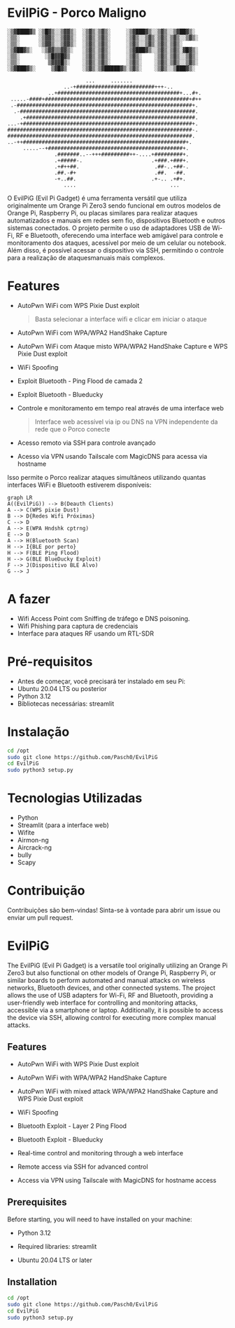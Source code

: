 # EvilPiG - Porco Maligno
```
░▒▓████▓▒ ░▒█▓▒░░▒▓▓▒░  ░▒▓▒░▒▓▒░     ░▒▓███▓▒░░▒▓▒░░▒▓██▓▒░  
░▒▒░      ░▒▓▓▒░░▒▓▓▒░  ░▒▓▒░▒▓▒░     ░▒▓▒░░▒▓▒░▒▓▒░▒▓▒░░▒▓▒░ 
░▒▒░      ░▒▓▓▒░░▒▓▓▒░  ░▒▓▒░▒▓▒░     ░▒▓▒░░▒▓▒░▒▓▒░▒▓▒░        
░▒▓██▓▒░   ░▒▓▓▒▒▓▓▒░   ░▒▓▒░▒▓▒░     ░▒▓███▓▒░░▒▓▒░▒▓▒░▓█▓▒░ 
░▒▒░        ░▒█▓▓█▓▒    ░▒▓▒░▒▓▒░     ░▒▓▒░    ░▒▓▒░▒▓▒░░▒▓▒░ 
░▒▒░         ▒▓▓▓█▒░    ░▒▓▒░▒▓▒░     ░▒▓▒░    ░▒▓▒░▒▓▒░░▒▓▒░ 
░▒▓███▓▒░     ▒▓█▓▒     ░▒▓▒░▒▓█████▓▒░▒▓▒░    ░▒▓▒░░▒███▓▒░         

                         ...     .......                      
                  ..-+#########################+++-..         
             ..+#######################################+...#+.
 .....-####+##############################################+#++
 .-########################################################+. 
  .-########################################################. 
    .+######################################################. 
...-+######################################################+. 
###########################################################-. 
###########################################################.  
..-++####################################################+.   
     .....--+###########################################+.    
               .#######..--+++#########++-....+#########+.    
               .+#####-.                      .+###.+###+.    
               .+#++##.                        .##-..+##-.    
               .##.-#+                         .##.  -##.     
               -+..##.                        .+-.. .+#+.     
                  ....                              ...       
```

O EvilPiG (Evil Pi Gadget) é uma ferramenta versátil que utiliza originalmente um Orange Pi Zero3 sendo funcional em outros modelos de Orange Pi, Raspberry Pi, ou placas similares para realizar ataques automatizados e manuais em redes sem fio, dispositivos Bluetooth e outros sistemas conectados. O projeto permite o uso de adaptadores USB de Wi-Fi, RF e Bluetooth, oferecendo uma interface web amigável para controle e monitoramento dos ataques, acessível por meio de um celular ou notebook. Além disso, é possível acessar o dispositivo via SSH, permitindo o controle para a realização de ataquesmanuais mais complexos.

# Features

- AutoPwn WiFi com WPS Pixie Dust exploit
	> Basta selecionar a interface  wifi e clicar em iniciar o ataque
	
- AutoPwn WiFi com WPA/WPA2 HandShake Capture	
- AutoPwn WiFi com Ataque misto WPA/WPA2 HandShake Capture e WPS Pixie Dust exploit	
- WiFi Spoofing
- Exploit Bluetooth - Ping Flood de camada 2
- Exploit Bluetooth - Blueducky
- Controle e monitoramento em tempo real através de uma interface web
	> Interface web acessível via ip ou DNS na VPN independente da rede que o Porco conecte
	
- Acesso remoto via SSH para controle avançado	
- Acesso via VPN usando Tailscale com MagicDNS para acessa via hostname

Isso permite o Porco realizar ataques simultâneos utilizando quantas interfaces WiFi e Bluetooth estiverem disponíveis:

```mermaid
graph LR
A((EvilPiG)) --> B(Deauth Clients)
A --> C(WPS pixie Dust)
B --> D{Redes Wifi Próximas}
C --> D
A --> E(WPA Hndshk cptrng)
E --> D
A --> H(Bluetooth Scan)
H --> I{BLE por perto}
H --> F(BLE Ping Flood)
H --> G(BLE BlueDucky Exploit)
F --> J(Dispositivo BLE Alvo)
G --> J
```

# A fazer
- Wifi Access Point com Sniffing de tráfego e DNS poisoning.
- Wifi Phishing para captura de credenciais
- Interface para ataques RF usando um RTL-SDR

# Pré-requisitos

- Antes de começar, você precisará ter instalado em seu Pi:
- Ubuntu 20.04 LTS ou posterior
- Python 3.12
- Bibliotecas necessárias: streamlit

# Instalação
```bash
cd /opt
sudo git clone https://github.com/Pasch0/EvilPiG
cd EvilPiG
sudo python3 setup.py
```

# Tecnologias Utilizadas

- Python
- Streamlit (para a interface web)
- Wifite
- Airmon-ng
- Aircrack-ng
- bully
- Scapy

  
# Contribuição

Contribuições são bem-vindas! Sinta-se à vontade para abrir um issue ou enviar um pull request.

# EvilPiG 

The EvilPiG (Evil Pi Gadget) is a versatile tool originally utilizing an Orange Pi Zero3 but also functional on other models of Orange Pi, Raspberry Pi, or similar boards to perform automated and manual attacks on wireless networks, Bluetooth devices, and other connected systems. The project allows the use of USB adapters for Wi-Fi, RF and Bluetooth, providing a user-friendly web interface for controlling and monitoring attacks, accessible via a smartphone or laptop. Additionally, it is possible to access the device via SSH, allowing control for executing more complex manual attacks.

## Features

- AutoPwn WiFi with WPS Pixie Dust exploit

- AutoPwn WiFi with WPA/WPA2 HandShake Capture

- AutoPwn WiFi with mixed attack WPA/WPA2 HandShake Capture and WPS Pixie Dust exploit

- WiFi Spoofing

- Bluetooth Exploit - Layer 2 Ping Flood

- Bluetooth Exploit - Blueducky

- Real-time control and monitoring through a web interface

- Remote access via SSH for advanced control

- Access via VPN using Tailscale with MagicDNS for hostname access

## Prerequisites

Before starting, you will need to have installed on your machine:

- Python 3.12

- Required libraries: streamlit

- Ubuntu 20.04 LTS or later

## Installation

```bash
cd /opt
sudo git clone https://github.com/Pasch0/EvilPiG
cd EvilPiG
sudo python3 setup.py
```